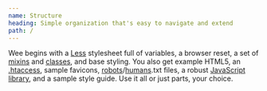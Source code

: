 ```yaml
---
name: Structure
heading: Simple organization that's easy to navigate and extend
path: /
---
```


Wee begins with a [Less](http://lesscss.org/) stylesheet full of variables, a browser reset, a set of [mixins](/style/mixins) and [classes](/style/classes), and base styling. You also get example HTML5, an [.htaccess](#htaccess), sample favicons, [robots](#robots)/[humans](#humans).txt files, a robust [JavaScript library](/script), and a sample style guide. Use it all or 
just parts, your choice.